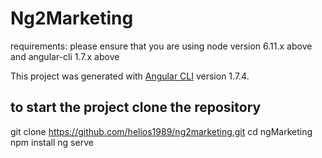 # Ng2Marketing

requirements:
please ensure that you are using node version 6.11.x above
and angular-cli 1.7.x above


This project was generated with [Angular CLI](https://github.com/angular/angular-cli) version 1.7.4.

## to start the project clone the repository
git clone https://github.com/helios1989/ng2marketing.git
cd ngMarketing
npm install 
ng serve


